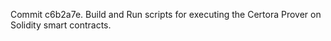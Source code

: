 Commit c6b2a7e.                    Build and Run scripts for executing the Certora Prover on Solidity smart contracts.